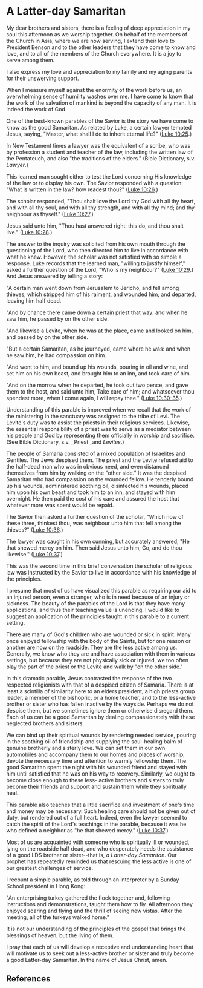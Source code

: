 # A Latter-day Samaritan

My dear brothers and sisters, there is a feeling of deep appreciation in my
soul this afternoon as we worship together. On behalf of the members of the
Church in Asia, where we are now serving, I extend their love to President
Benson and to the other leaders that they have come to know and love, and to
all of the members of the Church everywhere. It is a joy to serve among them.

I also express my love and appreciation to my family and my aging parents for
their unswerving support.

When I measure myself against the enormity of the work before us, an
overwhelming sense of humility washes over me. I have come to know that the
work of the salvation of mankind is beyond the capacity of any man. It is
indeed the work of God.

One of the best-known parables of the Savior is the story we have come to know
as the good Samaritan. As related by Luke, a certain lawyer tempted Jesus,
saying, "Master, what shall I do to inherit eternal life?" ([Luke
10:25](/scriptures/nt/luke/10.25?lang=eng#24).)

In New Testament times a lawyer was the equivalent of a scribe, who was by
profession a student and teacher of the law, including the written law of the
Pentateuch, and also "the traditions of the elders." (Bible Dictionary, s.v.
_Lawyer_.)

This learned man sought either to test the Lord concerning His knowledge of
the law or to display his own. The Savior responded with a question: "What is
written in the law? how readest thou?" ([Luke
10:26](/scriptures/nt/luke/10.26?lang=eng#25).)

The scholar responded, "Thou shalt love the Lord thy God with all thy heart,
and with all thy soul, and with all thy strength, and with all thy mind; and
thy neighbour as thyself." ([Luke
10:27](/scriptures/nt/luke/10.27?lang=eng#26).)

Jesus said unto him, "Thou hast answered right: this do, and thou shalt live."
([Luke 10:28](/scriptures/nt/luke/10.28?lang=eng#27).)

The answer to the inquiry was solicited from his own mouth through the
questioning of the Lord, who then directed him to live in accordance with what
he knew. However, the scholar was not satisfied with so simple a response.
Luke records that the learned man, "willing to justify himself," asked a
further question of the Lord, "Who is my neighbour?" ([Luke
10:29](/scriptures/nt/luke/10.29?lang=eng#28).) And Jesus answered by telling
a story:

"A certain man went down from Jerusalem to Jericho, and fell among thieves,
which stripped him of his raiment, and wounded him, and departed, leaving him
half dead.

"And by chance there came down a certain priest that way: and when he saw him,
he passed by on the other side.

"And likewise a Levite, when he was at the place, came and looked on him, and
passed by on the other side.

"But a certain Samaritan, as he journeyed, came where he was: and when he saw
him, he had compassion on him.

"And went to him, and bound up his wounds, pouring in oil and wine, and set
him on his own beast, and brought him to an inn, and took care of him.

"And on the morrow when he departed, he took out two pence, and gave them to
the host, and said unto him, Take care of him; and whatsoever thou spendest
more, when I come again, I will repay thee." ([Luke
10:30-35](/scriptures/nt/luke/10.30-35?lang=eng#29).)

Understanding of this parable is improved when we recall that the work of the
ministering in the sanctuary was assigned to the tribe of Levi. The Levite's
duty was to assist the priests in their religious services. Likewise, the
essential responsibility of a priest was to serve as a mediator between his
people and God by representing them officially in worship and sacrifice. (See
Bible Dictionary, s.v. _Priest _and _Levites_.)

The people of Samaria consisted of a mixed population of Israelites and
Gentiles. The Jews despised them. The priest and the Levite refused aid to the
half-dead man who was in obvious need, and even distanced themselves from him
by walking on the "other side." It was the despised Samaritan who had
compassion on the wounded fellow. He tenderly bound up his wounds,
administered soothing oil, disinfected his wounds, placed him upon his own
beast and took him to an inn, and stayed with him overnight. He then paid the
cost of his care and assured the host that whatever more was spent would be
repaid.

The Savior then asked a further question of the scholar, "Which now of these
three, thinkest thou, was neighbour unto him that fell among the thieves?"
([Luke 10:36](/scriptures/nt/luke/10.36?lang=eng#35).)

The lawyer was caught in his own cunning, but accurately answered, "He that
shewed mercy on him. Then said Jesus unto him, Go, and do thou likewise."
([Luke 10:37](/scriptures/nt/luke/10.37?lang=eng#36).)

This was the second time in this brief conversation the scholar of religious
law was instructed by the Savior to live in accordance with his knowledge of
the principles.

I presume that most of us have visualized this parable as requiring our aid to
an injured person, even a stranger, who is in need because of an injury or
sickness. The beauty of the parables of the Lord is that they have many
applications, and thus their teaching value is unending. I would like to
suggest an application of the principles taught in this parable to a current
setting.

There are many of God's children who are wounded or sick in spirit. Many once
enjoyed fellowship with the body of the Saints, but for one reason or another
are now on the roadside. They are the less active among us. Generally, we know
who they are and have association with them in various settings, but because
they are not physically sick or injured, we too often play the part of the
priest or the Levite and walk by "on the other side."

In this dramatic parable, Jesus contrasted the response of the two respected
religionists with that of a despised citizen of Samaria. There is at least a
scintilla of similarity here to an elders president, a high priests group
leader, a member of the bishopric, or a home teacher, and to the less-active
brother or sister who has fallen inactive by the wayside. Perhaps we do not
despise them, but we sometimes ignore them or otherwise disregard them. Each
of us can be a good Samaritan by dealing compassionately with these neglected
brothers and sisters.

We can bind up their spiritual wounds by rendering needed service, pouring in
the soothing oil of friendship and supplying the soul-healing balm of genuine
brotherly and sisterly love. We can set them in our own automobiles and
accompany them to our homes and places of worship, devote the necessary time
and attention to warmly fellowship them. The good Samaritan spent the night
with his wounded friend and stayed with him until satisfied that he was on his
way to recovery. Similarly, we ought to become close enough to these less-
active brothers and sisters to truly become their friends and support and
sustain them while they spiritually heal.

This parable also teaches that a little sacrifice and investment of one's time
and money may be necessary. Such healing care should not be given out of duty,
but rendered out of a full heart. Indeed, even the lawyer seemed to catch the
spirit of the Lord's teachings in the parable, because it was he who defined a
neighbor as "he that shewed mercy." ([Luke
10:37](/scriptures/nt/luke/10.37?lang=eng#36).)

Most of us are acquainted with someone who is spiritually ill or wounded,
lying on the roadside half dead, and who desperately needs the assistance of a
good LDS brother or sister--that is, _a Latter-day Samaritan._ Our prophet has
repeatedly reminded us that rescuing the less active is one of our greatest
challenges of service.

I recount a simple parable, as told through an interpreter by a Sunday School
president in Hong Kong:

"An enterprising turkey gathered the flock together and, following
instructions and demonstrations, taught them how to fly. All afternoon they
enjoyed soaring and flying and the thrill of seeing new vistas. After the
meeting, all of the turkeys walked home."

It is not our understanding of the principles of the gospel that brings the
blessings of heaven, but the living of them.

I pray that each of us will develop a receptive and understanding heart that
will motivate us to seek out a less-active brother or sister and truly become
a good Latter-day Samaritan. In the name of Jesus Christ, amen.

## References

